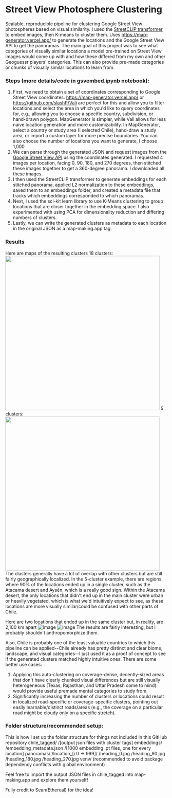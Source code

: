 # Street View Photosphere Clustering
Scalable. reproducible pipeline for clustering Google Street View photospheres based on visual similarity.
I used the [StreetCLIP transformer](https://huggingface.co/geolocal/StreetCLIP) to embed images, then K-means to cluster them. Uses https://map-generator.vercel.app/ to generate the locations and the Google Street View API to get the panoramas.
The main goal of this project was to see what categories of visually similar locations a model pre-trained on Street View images would come up with and how these differed from my own and other Geoguessr players' categories. This can also provide pre-made categories or chunks of visually similar locations to learn from.

### Steps (more details/code in gsvembed.ipynb notebook): 
1. First, we need to obtain a set of coordinates corresponding to Google Street View coordinates. https://map-generator.vercel.app/ or https://github.com/slashP/Vali are perfect for this and allow you to filter locations and select the area in which you'd like to query coordinates for, e.g., allowing you to choose a specific country, subdivision, or hand-drawn polygon. 
MapGenerator is simpler, while Vali allows for less naive location generation and more customizability.
In MapGenerator, select a country or study area (I selected Chile), hand-draw a study area, or import a custom layer for more precise boundaries.
You can also choose the number of locations you want to generate, I choose 1,000
2. We can parse through the generated JSON and request images from the [Google Street View API](https://developers.google.com/maps/documentation/streetview/request-streetview) using the coordinates generated. I requested 4 images per location, facing 0, 90, 180, and 270 degrees, then stitched these images together to get a 360-degree panorama. I downloaded all these images. 
3. I then used the StreetCLIP transformer to generate embeddings for each stitched panorama, applied L2 normalization to these embeddings, saved them to an embeddings folder, and created a metadata file that tracks which embeddings corresponded to which panoramas.
4. Next, I used the sci-kit learn library to use K-Means clustering to group locations that are closer together in the embedding space. I also experimented with using PCA for dimensionality reduction and differing numbers of clusters.  
5. Lastly, we can write the generated clusters as metadata to each location in the original JSON as a map-making.app tag.

### Results
Here are maps of the resulting clusters
18 clusters: <img src="https://github.com/user-attachments/assets/28a8a1f7-a119-4189-8f33-56d8c59de1d6" width="480"> 5 clusters:<img src="https://github.com/user-attachments/assets/22b2e2fc-dc82-4898-8d2d-8d1efab9ca0e" height="480">
The clusters generally have a lot of overlap with other clusters but are still fairly geographically localized. In the 5-cluster example, there are regions where 90% of the locations ended up in a single cluster, such as the Atacama desert and Aysén, which is a really good sign. 
Within the Atacama desert, the only locations that didn't end up in the main cluster were urban or heavily vegetated, which is what we'd intuitively expect to see, as these locations are more visually similar/could be confused with other parts of Chile. 

Here are two locations that ended up in the same cluster but, in reality, are 2,100 km apart
![image](https://github.com/user-attachments/assets/875c2030-18fc-41d8-af9f-3a5c001bd998)
![image](https://github.com/user-attachments/assets/18eb6c82-82d3-46bf-9168-f629ca43156c)
The results are fairly interesting, but I probably shouldn't anthropomorphize them.

Also, Chile is probably one of the least valuable countries to which this pipeline can be applied--Chile already has pretty distinct and clear biome, landscape, and visual categories--I just used it as a proof of concept to see if the generated clusters matched highly intuitive ones. 
There are some better use cases: 
1. Applying this auto-clustering on coverage-dense, decently-sized areas that don't have clearly chunked visual differences but are still visually heterogeneous (Texas, Rajasthan, and Uttar Pradesh come to mind) would provide useful premade mental categories to study from.
2. Significantly increasing the number of clusters or locations could result in localized road-specific or coverage-specific clusters, pointing out easily learnable/distinct roads/areas (e.g., the coverage on a particular road might be cloudy only on a specific stretch).

### Folder structure/recommended setup:
This is how I set up the folder structure for things not included in this GitHub repository
chile_tagged/
  /[output json files with cluster tags]
embeddings/
  /embedding_metadata.json
  /[1000 embedding .pt files, one for every location]
panoramas/
  /location_[i 0 -> 999]/
    /heading_0.jpg
    /heading_90.jpg
    /heading_180.jpg
    /heading_270.jpg
venv/ (recommended to avoid package dependency conflicts with global environment)

Feel free to import the output JSON files in chile_tagged into map-making.app and explore them yourself!

Fully credit to Sean(Ethereal) for the idea!
